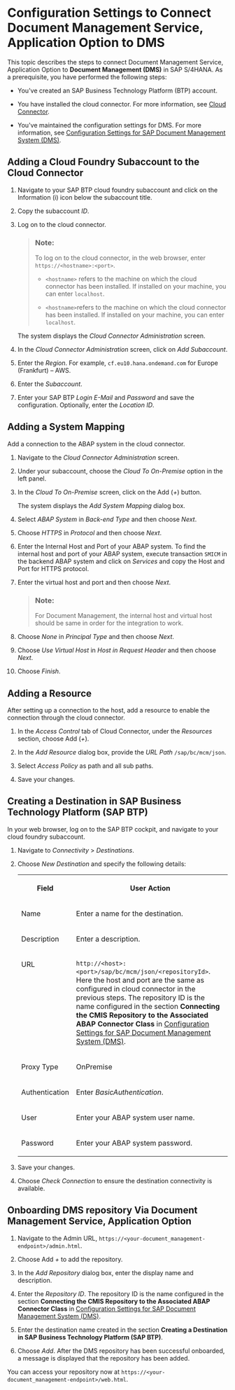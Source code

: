 <!-- loio6b9df35e0f1e46db8a4abd75d6283937 -->

# Configuration Settings to Connect Document Management Service, Application Option to DMS

This topic describes the steps to connect Document Management Service, Application Option to **Document Management \(DMS\)** in SAP S/4HANA. As a prerequisite, you have performed the following steps:

-   You've created an SAP Business Technology Platform \(BTP\) account.

-   You have installed the cloud connector. For more information, see [Cloud Connector](https://help.sap.com/viewer/cca91383641e40ffbe03bdc78f00f681/Cloud/en-US/e6c7616abb5710148cfcf3e75d96d596.html).
-   You've maintained the configuration settings for DMS. For more information, see [Configuration Settings for SAP Document Management System \(DMS\)](https://help.sap.com/viewer/1317b7d3a93c4763a041b49532666fd7/2021.000/en-US/6ec4f07818b64868bdee115ca83f7109.html).




<a name="loio6b9df35e0f1e46db8a4abd75d6283937__section_lrg_43s_mqb"/>

## Adding a Cloud Foundry Subaccount to the Cloud Connector

1.  Navigate to your SAP BTP cloud foundry subaccount and click on the Information \(i\) icon below the subaccount title.

2.  Copy the subaccount *ID*.

3.  Log on to the cloud connector.

    > ### Note:  
    > To log on to the cloud connector, in the web browser, enter `https://<hostname>:<port>`.
    > 
    > -   `<hostname>` refers to the machine on which the cloud connector has been installed. If installed on your machine, you can enter `localhost`.
    > 
    > -   `<hostname>`refers to the machine on which the cloud connector has been installed. If installed on your machine, you can enter `localhost`.

    The system displays the *Cloud Connector Administration* screen.

4.  In the *Cloud Connector Administration* screen, click on *Add Subaccount*.
5.  Enter the *Region*. For example, `cf.eu10.hana.ondemand.com` for Europe \(Frankfurt\) – AWS.
6.  Enter the *Subaccount*.
7.  Enter your SAP BTP *Login E-Mail* and *Password* and save the configuration. Optionally, enter the *Location ID*.



## Adding a System Mapping

Add a connection to the ABAP system in the cloud connector.

1.  Navigate to the *Cloud Connector Administration* screen.

2.  Under your subaccount, choose the *Cloud To On-Premise* option in the left panel.

3.  In the *Cloud To On-Premise* screen, click on the Add \(*\+*\) button.

    The system displays the *Add System Mapping* dialog box.

4.  Select *ABAP System* in *Back-end Type* and then choose *Next*.

5.  Choose *HTTPS* in *Protocol* and then choose *Next*.

6.  Enter the Internal Host and Port of your ABAP system. To find the internal host and port of your ABAP system, execute transaction `SMICM` in the backend ABAP system and click on *Services* and copy the Host and Port for HTTPS protocol.

7.  Enter the virtual host and port and then choose *Next*.

    > ### Note:  
    > For Document Management, the internal host and virtual host should be same in order for the integration to work.

8.  Choose *None* in *Principal Type* and then choose *Next*.

9.  Choose *Use Virtual Host* in *Host in Request Header* and then choose *Next*.
10. Choose *Finish*.




<a name="loio6b9df35e0f1e46db8a4abd75d6283937__section_ddf_w5c_jqb"/>

## Adding a Resource

After setting up a connection to the host, add a resource to enable the connection through the cloud connector.

1.  In the *Access Control* tab of Cloud Connector, under the *Resources* section, choose Add \(*\+*\).

2.  In the *Add Resource* dialog box, provide the *URL Path* `/sap/bc/mcm/json`.

3.  Select *Access Policy* as path and all sub paths.

4.  Save your changes.




<a name="loio6b9df35e0f1e46db8a4abd75d6283937__section_glh_w5c_jqb"/>

## Creating a Destination in SAP Business Technology Platform \(SAP BTP\)

In your web browser, log on to the SAP BTP cockpit, and navigate to your cloud foundry subaccount.

1.  Navigate to *Connectivity* \> *Destinations*.

2.  Choose *New Destination* and specify the following details:


    <table>
    <tr>
    <th valign="top">

    Field


    
    </th>
    <th valign="top">

    User Action


    
    </th>
    </tr>
    <tr>
    <td valign="top">
    
    Name


    
    </td>
    <td valign="top">
    
    Enter a name for the destination.


    
    </td>
    </tr>
    <tr>
    <td valign="top">
    
    Description


    
    </td>
    <td valign="top">
    
    Enter a description.


    
    </td>
    </tr>
    <tr>
    <td valign="top">
    
    URL


    
    </td>
    <td valign="top">
    
    `http://<host>:<port>/sap/bc/mcm/json/<repositoryId>`. Here the host and port are the same as configured in cloud connector in the previous steps. The repository ID is the name configured in the section **Connecting the CMIS Repository to the Associated ABAP Connector Class** in [Configuration Settings for SAP Document Management System \(DMS\)](https://help.sap.com/viewer/1317b7d3a93c4763a041b49532666fd7/2021.000/en-US/6ec4f07818b64868bdee115ca83f7109.html).


    
    </td>
    </tr>
    <tr>
    <td valign="top">
    
    Proxy Type


    
    </td>
    <td valign="top">
    
    OnPremise


    
    </td>
    </tr>
    <tr>
    <td valign="top">
    
    Authentication


    
    </td>
    <td valign="top">
    
    Enter *BasicAuthentication*.


    
    </td>
    </tr>
    <tr>
    <td valign="top">
    
    User


    
    </td>
    <td valign="top">
    
    Enter your ABAP system user name.


    
    </td>
    </tr>
    <tr>
    <td valign="top">
    
    Password


    
    </td>
    <td valign="top">
    
    Enter your ABAP system password.


    
    </td>
    </tr>
    </table>
    
3.  Save your changes.

4.  Choose *Check Connection* to ensure the destination connectivity is available.




<a name="loio6b9df35e0f1e46db8a4abd75d6283937__section_pwx_tzc_jqb"/>

## Onboarding DMS repository Via Document Management Service, Application Option

1.  Navigate to the Admin URL, `https://<your-document_management-endpoint>/admin.html`.

2.  Choose Add *\+* to add the repository.

3.  In the *Add Repository* dialog box, enter the display name and description.

4.  Enter the *Repository ID*. The repository ID is the name configured in the section **Connecting the CMIS Repository to the Associated ABAP Connector Class** in [Configuration Settings for SAP Document Management System \(DMS\)](https://help.sap.com/viewer/1317b7d3a93c4763a041b49532666fd7/2021.000/en-US/6ec4f07818b64868bdee115ca83f7109.html).

5.  Enter the destination name created in the section **Creating a Destination in SAP Business Technology Platform \(SAP BTP\)**.
6.  Choose *Add*. After the DMS repository has been successful onboarded, a message is displayed that the repository has been added.


You can access your repository now at `https://<your-document_management-endpoint>/web.html`.


